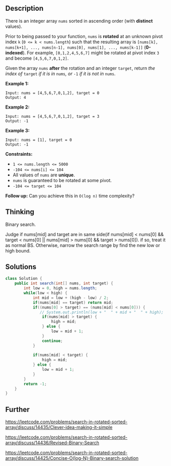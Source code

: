 ## Description

There is an integer array `nums` sorted in ascending order (with **distinct** values).

Prior to being passed to your function, `nums` is **rotated** at an unknown pivot index `k` (`0 <= k < nums.length`) such that the resulting array is `[nums[k], nums[k+1], ..., nums[n-1], nums[0], nums[1], ..., nums[k-1]]` (**0-indexed**). For example, `[0,1,2,4,5,6,7]` might be rotated at pivot index `3` and become `[4,5,6,7,0,1,2]`.

Given the array `nums` **after** the rotation and an integer `target`, return *the index of* `target` *if it is in* `nums`*, or* `-1` *if it is not in* `nums`.

 

**Example 1:**

```
Input: nums = [4,5,6,7,0,1,2], target = 0
Output: 4
```

**Example 2:**

```
Input: nums = [4,5,6,7,0,1,2], target = 3
Output: -1
```

**Example 3:**

```
Input: nums = [1], target = 0
Output: -1
```

 

**Constraints:**

- `1 <= nums.length <= 5000`
- `-104 <= nums[i] <= 104`
- All values of `nums` are **unique**.
- `nums` is guaranteed to be rotated at some pivot.
- `-104 <= target <= 104`

 

**Follow up:** Can you achieve this in `O(log n)` time complexity?

## Thinking

Binary search.

Judge if nums[mid] and target are in same side(if nums[mid] < nums[0] && target < nums[0] || nums[mid] > nums[0] && target > nums[0]). if so, treat it as normal BS. Otherwise, narrow the search range by find the new low or high bound.

## Solutions

~~~java
class Solution {
    public int search(int[] nums, int target) {
        int low = 0, high = nums.length;
        while(low < high) {
            int mid = low + (high - low) / 2;
            if(nums[mid] == target) return mid;
            if((nums[0] > target) == (nums[mid] < nums[0])) {
               // System.out.println(low + "  " + mid + "  " + high);
                if(nums[mid] > target) {
                    high = mid;
                } else {
                    low = mid + 1;
                }
                continue;
            }
            
            if(nums[mid] < target) {
                high = mid;
            } else {
                low = mid + 1;
            }
        }
        return -1;
    }
}
~~~



## Further

https://leetcode.com/problems/search-in-rotated-sorted-array/discuss/14435/Clever-idea-making-it-simple

https://leetcode.com/problems/search-in-rotated-sorted-array/discuss/14436/Revised-Binary-Search

https://leetcode.com/problems/search-in-rotated-sorted-array/discuss/14425/Concise-O(log-N)-Binary-search-solution